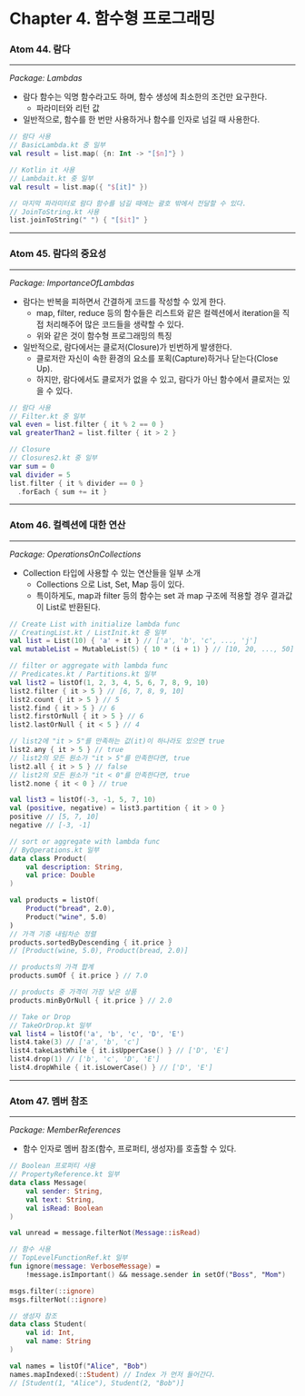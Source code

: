 # Chapter 4. 함수형 프로그래밍

### Atom 44. 람다

---

*Package: Lambdas*

- 람다 함수는 익명 함수라고도 하며, 함수 생성에 최소한의 조건만 요구한다.
  - 파라미터와 리턴 값
- 일반적으로, 함수를 한 번만 사용하거나 함수를 인자로 넘길 때 사용한다.

```kotlin
// 람다 사용
// BasicLambda.kt 중 일부 
val result = list.map( {n: Int -> "[$n]"} )

// Kotlin it 사용
// Lambdait.kt 중 일부
val result = list.map({ "$[it]" })

// 마지막 파라미터로 람다 함수를 넘길 때에는 괄호 밖에서 전달할 수 있다.
// JoinToString.kt 사용
list.joinToString(" ") { "[$it]" }
```

---

### Atom 45. 람다의 중요성

---

*Package: ImportanceOfLambdas*

- 람다는 반복을 피하면서 간결하게 코드를 작성할 수 있게 한다.
  - map, filter, reduce 등의 함수들은 리스트와 같은 컬렉션에서 iteration을 직접 처리해주어 많은 코드들을 생략할 수 있다.
  - 위와 같은 것이 함수형 프로그래밍의 특징
- 일반적으로, 람다에서는 클로저(Closure)가 빈번하게 발생한다.
  - 클로저란 자신이 속한 환경의 요소를 포획(Capture)하거나 닫는다(Close Up).
  - 하지만, 람다에서도 클로저가 없을 수 있고, 람다가 아닌 함수에서 클로저는 있을 수 있다.

```kotlin
// 람다 사용
// Filter.kt 중 일부
val even = list.filter { it % 2 == 0 }
val greaterThan2 = list.filter { it > 2 }

// Closure
// Closures2.kt 중 일부
var sum = 0
val divider = 5
list.filter { it % divider == 0 }
  .forEach { sum += it }
```

---

### Atom 46. 컬렉션에 대한 연산

---

*Package: OperationsOnCollections*

- Collection 타입에 사용할 수 있는 연산들을 일부 소개
  - Collections 으로 List, Set, Map 등이 있다.
  - 특이하게도, map과 filter 등의 함수는 set 과 map 구조에 적용할 경우 결과값이 List로 반환된다.

```kotlin
// Create List with initialize lambda func
// CreatingList.kt / ListInit.kt 중 일부
val list = List(10) { 'a' + it } // ['a', 'b', 'c', ..., 'j']
val mutableList = MutableList(5) { 10 * (i + 1) } // [10, 20, ..., 50]

// filter or aggregate with lambda func
// Predicates.kt / Partitions.kt 일부
val list2 = listOf(1, 2, 3, 4, 5, 6, 7, 8, 9, 10)
list2.filter { it > 5 } // [6, 7, 8, 9, 10]
list2.count { it > 5 } // 5
list2.find { it > 5 } // 6
list2.firstOrNull { it > 5 } // 6
list2.lastOrNull { it < 5 } // 4

// list2에 "it > 5"를 만족하는 값(it)이 하나라도 있으면 true 
list2.any { it > 5 } // true
// list2의 모든 원소가 "it > 5"를 만족한다면, true
list2.all { it > 5 } // false
// list2의 모든 원소가 "it < 0"를 만족한다면, true
list2.none { it < 0 } // true

val list3 = listOf(-3, -1, 5, 7, 10)
val (positive, negative) = list3.partition { it > 0 }
positive // [5, 7, 10]
negative // [-3, -1]

// sort or aggregate with lambda func
// ByOperations.kt 일부
data class Product(
    val description: String,
    val price: Double
)

val products = listOf(
    Product("bread", 2.0),
    Product("wine", 5.0)
)
// 가격 기중 내림차순 정렬
products.sortedByDescending { it.price }
// [Product(wine, 5.0), Product(bread, 2.0)]

// products의 가격 합계
products.sumOf { it.price } // 7.0

// products 중 가격이 가장 낮은 상품
products.minByOrNull { it.price } // 2.0

// Take or Drop
// TakeOrDrop.kt 일부
val list4 = listOf('a', 'b', 'c', 'D', 'E')
list4.take(3) // ['a', 'b', 'c']
list4.takeLastWhile { it.isUpperCase() } // ['D', 'E']
list4.drop(1) // ['b', 'c', 'D', 'E']
list4.dropWhile { it.isLowerCase() } // ['D', 'E'] 
```

---

### Atom 47. 멤버 참조

---

*Package: MemberReferences*

- 함수 인자로 멤버 참조(함수, 프로퍼티, 생성자)를 호출할 수 있다.

```kotlin
// Boolean 프로퍼티 사용
// PropertyReference.kt 일부
data class Message(
    val sender: String,
    val text: String,
    val isRead: Boolean
)

val unread = message.filterNot(Message::isRead)

// 함수 사용
// TopLevelFunctionRef.kt 일부
fun ignore(message: VerboseMessage) = 
    !message.isImportant() && message.sender in setOf("Boss", "Mom")

msgs.filter(::ignore)
msgs.filterNot(::ignore)

// 생성자 참조
data class Student(
    val id: Int,
    val name: String
)

val names = listOf("Alice", "Bob")
names.mapIndexed(::Student) // Index 가 먼저 들어간다. 
// [Student(1, "Alice"), Student(2, "Bob")]
```
